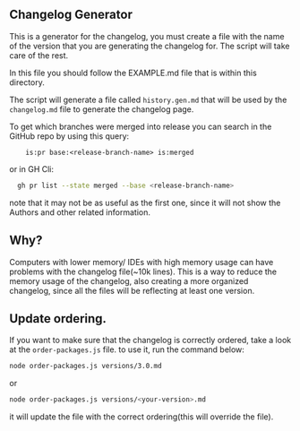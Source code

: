 ## Changelog Generator

This is a generator for the changelog, you must create a file with the name of
the version that you are generating the changelog for. The script will take care of the rest.

In this file you should follow the EXAMPLE.md file that is within this directory.

The script will generate a file called `history.gen.md` that will be used by the
`changelog.md` file to generate the changelog page.

To get which branches were merged into release you can search in the GitHub
repo by using this query:

```
    is:pr base:<release-branch-name> is:merged
```

or in GH Cli:

```bash
  gh pr list --state merged --base <release-branch-name>
```

note that it may not be as useful as the first one, since it will not show the
Authors and other related information.

## Why?

Computers with lower memory/ IDEs with high memory usage can have problems with
the changelog file(~10k lines). This is a way to reduce the memory usage of the changelog, also creating a more
organized changelog, since all the files will be reflecting at least one version.

## Update ordering.

If you want to make sure that the changelog is correctly ordered, take a look at the `order-packages.js` file.
to use it, run the command below:

```bash
node order-packages.js versions/3.0.md
```

or

```bash
node order-packages.js versions/<your-version>.md
```

it will update the file with the correct ordering(this will override the file).